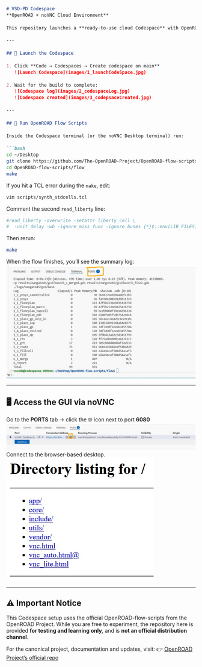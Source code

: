 

````markdown
# VSD-PD Codespace  
**OpenROAD + noVNC Cloud Environment**

This repository launches a **ready-to-use cloud Codespace** with OpenROAD tools, an XFCE desktop, and noVNC browser access — ideal for testing and learning VLSI flows.

---

## 🚀 Launch the Codespace

1. Click **Code → Codespaces → Create codespace on main**  
   ![Launch Codespace](images/1_launchCodeSpace.jpg)

2. Wait for the build to complete:  
   ![Codespace log](images/2_codespaceLog.jpg)  
   ![Codespace created](images/3_codepsaceCreated.jpg)

---

## 🧠 Run OpenROAD Flow Scripts

Inside the Codespace terminal (or the noVNC Desktop terminal) run:

```bash
cd ~/Desktop
git clone https://github.com/The-OpenROAD-Project/OpenROAD-flow-scripts.git
cd OpenROAD-flow-scripts/flow
make
````

If you hit a TCL error during the `make`, edit:

```bash
vim scripts/synth_stdcells.tcl
```

Comment the second `read_liberty` line:

```tcl
#read_liberty -overwrite -setattr liberty_cell \
#  -unit_delay -wb -ignore_miss_func -ignore_buses {*}$::env(LIB_FILES)
```

Then rerun:

```bash
make
```

When the flow finishes, you’ll see the summary log:
![Flow completes](images/8_makeCompletes.jpg)

---

## 🖥️ Access the GUI via noVNC

Go to the **PORTS** tab → click the 🌐 icon next to port **6080**
![Open noVNC](images/9_openVNC.jpg)
Connect to the browser-based desktop.
![VNC desktop](images/10_vnc_lite.jpg)

---

## ⚠️ Important Notice

This Codespace setup uses the official OpenROAD-flow-scripts from the OpenROAD Project.
While you are free to experiment, the repository here is provided **for testing and learning only**, and is **not an official distribution channel**.

For the canonical project, documentation and updates, visit:
👉 [OpenROAD Project’s official repo](https://github.com/The-OpenROAD-Project/OpenROAD-flow-scripts/)

```


